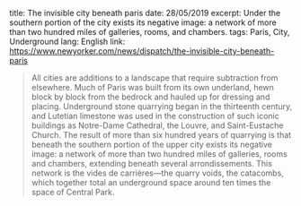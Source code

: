 title: The invisible city beneath paris
date: 28/05/2019
excerpt: Under the southern portion of the city exists its negative image: a network of more than two hundred miles of galleries, rooms, and chambers.
tags: Paris, City, Underground
lang: English
link: https://www.newyorker.com/news/dispatch/the-invisible-city-beneath-paris


> All cities are additions to a landscape that require subtraction from elsewhere. Much of Paris was built from its own underland, hewn block by block from the bedrock and hauled up for dressing and placing. Underground stone quarrying began in the thirteenth century, and Lutetian limestone was used in the construction of such iconic buildings as Notre-Dame Cathedral, the Louvre, and Saint-Eustache Church. The result of more than six hundred years of quarrying is that beneath the southern portion of the upper city exists its negative image: a network of more than two hundred miles of galleries, rooms and chambers, extending beneath several arrondissements. This network is the vides de carrières—the quarry voids, the catacombs, which together total an underground space around ten times the space of Central Park.
